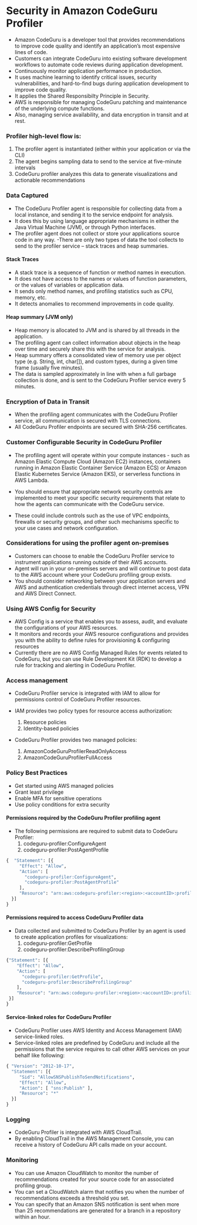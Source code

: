 
# Security in Amazon CodeGuru Profiler

- Amazon CodeGuru is a developer tool that provides recommendations to improve code quality and identify an application’s most expensive lines of code. 
- Customers can integrate CodeGuru into existing software development workflows to automate code reviews during application development. 
- Continuously monitor application performance in production. 
- It uses machine learning to identify critical issues, security vulnerabilities, and hard-to-find bugs during application development to improve code quality.
- It applies the Shared Responsibilty Principle in Security. 
- AWS is responsible for managing CodeGuru patching and maintenance of the underlying compute functions. 
- Also, managing service availability, and data encryption in transit and at rest.


### Profiler high-level flow is:
 1. The profiler agent is instantiated (either within your application or via the CLI)
 2. The agent begins sampling data to send to the service at five-minute intervals
 3. CodeGuru profiler analyzes this data to generate visualizations and actionable recommendations


### Data Captured 
- The CodeGuru Profiler agent is responsible for collecting data from a local instance, and sending it to the service endpoint for analysis.
- It does this by using language appropriate mechanisms in either the Java Virtual Machine (JVM), or through Python interfaces.
- The profiler agent does not collect or store your applications source code in any way.
-There are only two types of data the tool collects to send to the profiler service – stack traces and heap summaries.

#### Stack Traces
- A stack trace is a sequence of function or method names in execution. 
- It does not have access to the names or values of function parameters, or the values of variables or application data.
- It sends only method names, and profiling statistics such as CPU, memory, etc. 
- It detects anomalies to recommend improvements in code quality. 

#### Heap summary (JVM only) 
- Heap memory is allocated to JVM and is shared by all threads in the application.
- The profiling agent can collect information about objects in the heap over time and securely share this with the service for analysis.
- Heap summary offers a consolidated view of memory use per object type (e.g. String, int, char[]), and custom types, during a given time frame (usually five minutes). 
- The data is sampled approximately in line with when a full garbage collection is done, and is sent to the CodeGuru Profiler service every 5 minutes. 


### Encryption of Data in Transit
-  When the profiling agent communicates with the CodeGuru Profiler service, all communication is secured with TLS connections. 
-  All CodeGuru Profiler endpoints are secured with SHA-256 certificates. 


### Customer Configurable Security in CodeGuru Profiler
- The profiling agent will operate within your compute instances - such as Amazon Elastic Compute Cloud (Amazon EC2) instances, containers running in Amazon Elastic Container Service (Amazon ECS) or Amazon Elastic Kubernetes Service (Amazon EKS), or serverless functions in AWS Lambda.

- You should ensure that appropriate network security controls are implemented to meet your specific security requirements that relate to how the agents can communicate with the CodeGuru service.

- These could include controls such as the use of VPC endpoints, firewalls or security groups, and other such mechanisms specific to your use cases and network configuration. 


### Considerations for using the profiler agent on-premises
- Customers can choose to enable the CodeGuru Profiler service to instrument applications running outside of their AWS accounts. 
- Agent will run in your on-premises servers and will continue to post data to the AWS account where your CodeGuru profiling group exists. 
- You should consider networking between your application servers and AWS and authentication credentials through direct internet access, VPN and AWS Direct Connect. 

### Using AWS Config for Security 
- AWS Config is a service that enables you to assess, audit, and evaluate the configurations of your AWS resources.
- It monitors and records your AWS resource configurations and provides you with the ability to define rules for provisioning & configuring resources
- Currently there are no AWS Config Managed Rules for events related to CodeGuru, but you can use Rule Development Kit (RDK) to develop a rule for tracking and alerting in CodeGuru Profiler. 

### Access management
- CodeGuru Profiler service is integrated with IAM to allow for permissions control of CodeGuru Profiler resources.
- IAM provides two policy types for resource access authorization:
  1. Resource policies
  2. Identity-based policies

- CodeGuru Profiler provides two managed policies:
  1. AmazonCodeGuruProfilerReadOnlyAccess
  2. AmazonCodeGuruProfilerFullAccess
  
### Policy Best Practices
- Get started using AWS managed policies 
- Grant least privilege
- Enable MFA for sensitive operations
- Use policy conditions for extra security 

#### Permissions required by the CodeGuru Profiler profiling agent 
- The following permissions are required to submit data to CodeGuru Profiler:  
   1. codeguru-profiler:ConfigureAgent
   2. codeguru-profiler:PostAgentProfile 
  
```py
{  "Statement": [{
     "Effect": "Allow",
     "Action": [
       "codeguru-profiler:ConfigureAgent",
       "codeguru-profiler:PostAgentProfile"
     ],
     "Resource": "arn:aws:codeguru-profiler:<region>:<accountID>:profilingGroup/profilingGroupName"
  }]
}

```

#### Permissions required to access CodeGuru Profiler data 
- Data collected and submitted to CodeGuru Profiler by an agent is used to create application profiles for visualizations: 
   1. codeguru-profiler:GetProfile
   2. codeguru-profiler:DescribeProfilingGroup 
 
```py
{"Statement": [{
    "Effect": "Allow",
    "Action": [
      "codeguru-profiler:GetProfile",
      "codeguru-profiler:DescribeProfilingGroup"
    ],
    "Resource": "arn:aws:codeguru-profiler:<region>:<accountID>:profilingGroup/profilingGroupName"
 }]
}
```

#### Service-linked roles for CodeGuru Profiler
- CodeGuru Profiler uses AWS Identity and Access Management (IAM) service-linked roles. 
- Service-linked roles are predefined by CodeGuru and include all the permissions that the service requires to call other AWS services on your behalf like following: 

```py
{ "Version": "2012-10-17",
  "Statement": [{
     "Sid": "AllowSNSPublishToSendNotifications",
     "Effect": "Allow",
     "Action": [ "sns:Publish" ],
     "Resource": "*"
  }]
}

```

### Logging
- CodeGuru Profiler is integrated with AWS CloudTrail.
- By enabling CloudTrail in the AWS Management Console, you can receive a history of CodeGuru API calls made on your account.

### Monitoring
- You can use Amazon CloudWatch to monitor the number of recommendations created for your source code for an associated profiling group.
- You can set a CloudWatch alarm that notifies you when the number of recommendations exceeds a threshold you set.
- You can specify that an Amazon SNS notification is sent when more than 25 recommendations are generated for a branch in a repository within an hour. 

